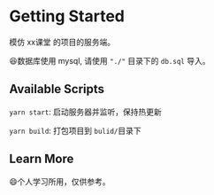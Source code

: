 # Getting Started

模仿 xx课堂 的项目的服务端。

:laughing:数据库使用 mysql, 请使用 `"./"` 目录下的 `db.sql` 导入。

## Available Scripts

`yarn start`: 启动服务器并监听，保持热更新

`yarn build`: 打包项目到 `bulid/`目录下

## Learn More

:smile:个人学习所用，仅供参考。
